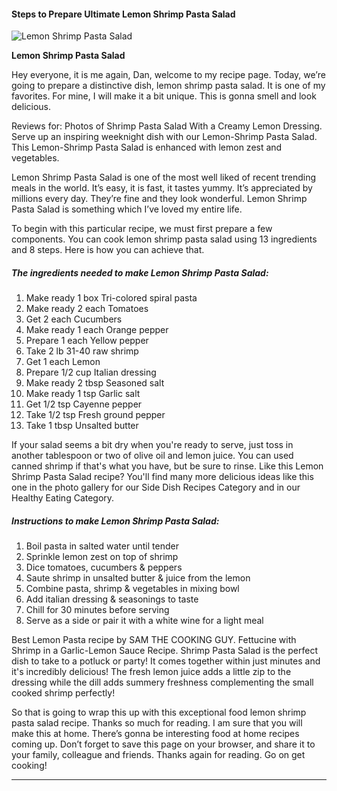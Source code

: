             

#### Steps to Prepare Ultimate Lemon Shrimp Pasta Salad

![Lemon Shrimp Pasta Salad](https://img-global.cpcdn.com/recipes/67427236/751x532cq70/lemon-shrimp-pasta-salad-recipe-main-photo.jpg)

**Lemon Shrimp Pasta Salad**

Hey everyone, it is me again, Dan, welcome to my recipe page. Today, we’re going to prepare a distinctive dish, lemon shrimp pasta salad. It is one of my favorites. For mine, I will make it a bit unique. This is gonna smell and look delicious.

Reviews for: Photos of Shrimp Pasta Salad With a Creamy Lemon Dressing. Serve up an inspiring weeknight dish with our Lemon-Shrimp Pasta Salad. This Lemon-Shrimp Pasta Salad is enhanced with lemon zest and vegetables.

Lemon Shrimp Pasta Salad is one of the most well liked of recent trending meals in the world. It’s easy, it is fast, it tastes yummy. It’s appreciated by millions every day. They’re fine and they look wonderful. Lemon Shrimp Pasta Salad is something which I’ve loved my entire life.

To begin with this particular recipe, we must first prepare a few components. You can cook lemon shrimp pasta salad using 13 ingredients and 8 steps. Here is how you can achieve that.

##### The ingredients needed to make Lemon Shrimp Pasta Salad:

1.  Make ready 1 box Tri-colored spiral pasta
2.  Make ready 2 each Tomatoes
3.  Get 2 each Cucumbers
4.  Make ready 1 each Orange pepper
5.  Prepare 1 each Yellow pepper
6.  Take 2 lb 31-40 raw shrimp
7.  Get 1 each Lemon
8.  Prepare 1/2 cup Italian dressing
9.  Make ready 2 tbsp Seasoned salt
10.  Make ready 1 tsp Garlic salt
11.  Get 1/2 tsp Cayenne pepper
12.  Take 1/2 tsp Fresh ground pepper
13.  Take 1 tbsp Unsalted butter

If your salad seems a bit dry when you're ready to serve, just toss in another tablespoon or two of olive oil and lemon juice. You can used canned shrimp if that's what you have, but be sure to rinse. Like this Lemon Shrimp Pasta Salad recipe? You'll find many more delicious ideas like this one in the photo gallery for our Side Dish Recipes Category and in our Healthy Eating Category.

##### Instructions to make Lemon Shrimp Pasta Salad:

1.  Boil pasta in salted water until tender
2.  Sprinkle lemon zest on top of shrimp
3.  Dice tomatoes, cucumbers & peppers
4.  Saute shrimp in unsalted butter & juice from the lemon
5.  Combine pasta, shrimp & vegetables in mixing bowl
6.  Add italian dressing & seasonings to taste
7.  Chill for 30 minutes before serving
8.  Serve as a side or pair it with a white wine for a light meal

Best Lemon Pasta recipe by SAM THE COOKING GUY. Fettucine with Shrimp in a Garlic-Lemon Sauce Recipe. Shrimp Pasta Salad is the perfect dish to take to a potluck or party! It comes together within just minutes and it's incredibly delicious! The fresh lemon juice adds a little zip to the dressing while the dill adds summery freshness complementing the small cooked shrimp perfectly!

So that is going to wrap this up with this exceptional food lemon shrimp pasta salad recipe. Thanks so much for reading. I am sure that you will make this at home. There’s gonna be interesting food at home recipes coming up. Don’t forget to save this page on your browser, and share it to your family, colleague and friends. Thanks again for reading. Go on get cooking!

* * *